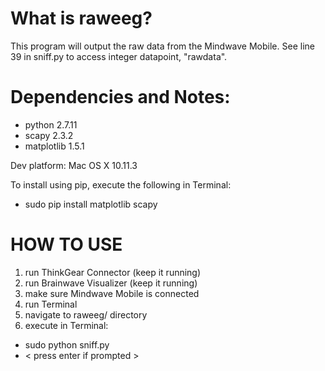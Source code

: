 # What is raweeg?

This program will output the raw data from the Mindwave Mobile.
See line 39 in sniff.py to access integer datapoint, "rawdata".

# Dependencies and Notes:
  - python 2.7.11
  - scapy 2.3.2
  - matplotlib 1.5.1
  
Dev platform: Mac OS X 10.11.3

To install using pip, execute the following in Terminal:
  - sudo pip install matplotlib scapy

# HOW TO USE

1. run ThinkGear Connector (keep it running)
2. run Brainwave Visualizer (keep it running)
3. make sure Mindwave Mobile is connected
4. run Terminal
5. navigate to raweeg/ directory 
6. execute in Terminal: 
  - sudo python sniff.py
  - < press enter if prompted >

